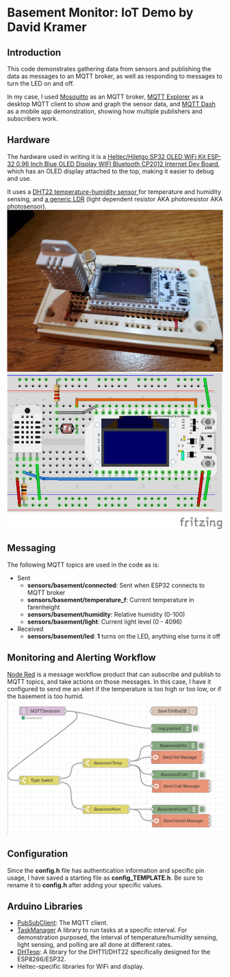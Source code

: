 # Basement Monitor: IoT Demo by David Kramer

## Introduction
This code demonstrates gathering data from sensors and publishing the data as messages to an MQTT broker, as well as responding to messages to turn the LED on and off.

In my case, I used [Mosquitto](https://mosquitto.org/) as an MQTT broker, [MQTT Explorer](http://mqtt-explorer.com/) as a desktop MQTT client to show and graph the sensor data, and [MQTT Dash](https://play.google.com/store/apps/details?id=net.routix.mqttdash&hl=en_US&gl=US) as a mobile app demonstration, showing how multiple publishers and subscribers work.

## Hardware
The hardware used in writing it is a [Heltec/Hiletgo SP32 OLED WiFi Kit ESP-32 0.96 Inch Blue OLED Display WIFI Bluetooth CP2012 Internet Dev Board](www.hiletgo.com/ProductDetail/2157143.html), which has an OLED display attached to the top, making it easier to debug and use.

It uses a [DHT22 temperature-humidity sensor ](https://www.adafruit.com/product/385) for temperature and humidity sensing, and [a generic LDR](https://www.adafruit.com/product/161) (light dependent resistor AKA photoresistor AKA photosensor).  
![My hardware](hardware.png)
![Fritzing diagram](basement_monitor_fritzing.png)

## Messaging
The following MQTT topics are used in the code as is:
- Sent
  - **sensors/basement/connected**: Sent when ESP32 connects to MQTT broker
  - **sensors/basement/temperature_f**: Current temperature in farenheight 
  - **sensors/basement/humidity**: Relative humidity (0-100)
  - **sensors/basement/light**: Current light level (0 - 4096)
- Received
  - **sensors/basement/led**: **1** turns on the LED, anything else turns it off
  
## Monitoring and Alerting Workflow
[Node Red](https://nodered.org/) is a message workflow product that can subscribe and publish to MQTT topics, and take actions on those messages.  In this case, I have it configured to send me an alert if the temperature is too high or too low, or if the basement is too humid.
![Basement workflow](node_red_workflow.png)

## Configuration 
Since the **config.h** file has authentication information and specific pin usage, I have saved a starting file as **config_TEMPLATE.h**.  Be sure to rename it to **config.h** after adding your specific values.

## Arduino Libraries
- [PubSubClient](https://www.arduino.cc/reference/en/libraries/pubsubclient/): The MQTT client.
- [TaskManager](https://www.arduino.cc/reference/en/libraries/taskmanager/) A library to run tasks at a specific interval.  For demonstration purposed, the interval of temperature/humidity sensing, light sensing, and polling are all done at different rates.
- [DHTesp](https://www.arduino.cc/reference/en/libraries/dht-sensor-library-for-espx/): A library for the DHT11/DHT22 specifically designed for the ESP8266/ESP32.
- Heltec-specific libraries for WiFi and display.
